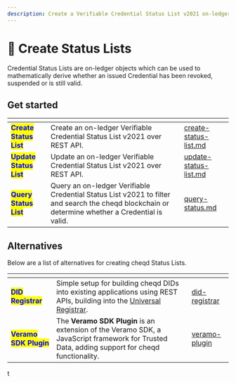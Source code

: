 ```yaml
---
description: Create a Verifiable Credential Status List v2021 on-ledger
---
```


# 🎋 Create Status Lists

Credential Status Lists are on-ledger objects which can be used to mathematically derive whether an issued Credential has been revoked, suspended or is still valid.&#x20;

## Get started

<table data-view="cards"><thead><tr><th></th><th></th><th data-hidden data-card-target data-type="content-ref"></th></tr></thead><tbody><tr><td><mark style="color:blue;"><strong>Create Status List</strong></mark></td><td>Create an on-ledger Verifiable Credential Status List v2021 over REST API.</td><td><a href="create-status-list.md">create-status-list.md</a></td></tr><tr><td><mark style="color:blue;"><strong>Update Status List</strong></mark></td><td>Update an on-ledger Verifiable Credential Status List v2021 over REST API.</td><td><a href="update-status-list.md">update-status-list.md</a></td></tr><tr><td><mark style="color:blue;"><strong>Query Status List</strong></mark></td><td>Query an on-ledger Verifiable Credential Status List v2021 to filter and search the cheqd blockchain or determine whether a Credential is valid.</td><td><a href="query-status.md">query-status.md</a></td></tr></tbody></table>

## Alternatives

Below are a list of alternatives for creating cheqd Status Lists.

<table data-view="cards"><thead><tr><th></th><th></th><th data-hidden data-card-target data-type="content-ref"></th></tr></thead><tbody><tr><td><mark style="color:blue;"><strong>DID Registrar</strong></mark></td><td>Simple setup for building cheqd DIDs into existing applications using REST APIs, building into the <a href="https://uniregistrar.io/">Universal Registrar</a>.</td><td><a href="../../advanced/did-registrar/">did-registrar</a></td></tr><tr><td><mark style="color:blue;"><strong>Veramo SDK Plugin</strong></mark></td><td>The <strong>Veramo SDK Plugin</strong> is an extension of the Veramo SDK, a JavaScript framework for Trusted Data, adding support for cheqd functionality.</td><td><a href="../../sdk/veramo-plugin/">veramo-plugin</a></td></tr></tbody></table>

t
